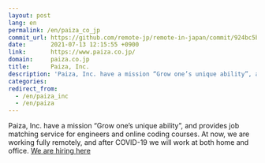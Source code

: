 ```yaml
---
layout: post
lang: en
permalink: /en/paiza_co_jp
commit_url: https://github.com/remote-jp/remote-in-japan/commit/924bc5b245675749972af94097a4cb4ebb150a7e
date:       2021-07-13 12:15:55 +0900
link:       https://www.paiza.co.jp/
domain:     paiza.co.jp
title:      Paiza, Inc.
description: 'Paiza, Inc. have a mission “Grow one’s unique ability”, and provides job matching service for engineers and online coding courses. At now, we are working fully remotely, and after COVID-19 we will work at both home and office. We are hiring here'
categories: 
redirect_from:
  - /en/paiza_inc
  - /en/paiza
---
```


<p>Paiza, Inc. have a mission “Grow one’s unique ability”, and provides job matching service for engineers and online coding courses. At now, we are working fully remotely, and after COVID-19 we will work at both home and office. <a href="https://www.paiza.co.jp/recruit/">We are hiring here</a></p>
